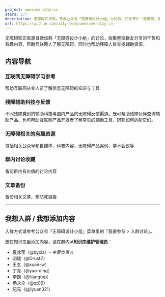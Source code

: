 ```yaml
---
project: awesome-a11y-cn
stars: 177
description: 无障碍知识库，来自公众号「无障碍设计小组」讨论群，知乎专栏「无障碍，是每个人都被世界善待」https://www.zhihu.com/column/a11y-ux
url: https://github.com/a11y-team/awesome-a11y-cn
---
```


无障碍知识库源自微信群「无障碍设计小组」的讨论，收集整理群友分享的干货和有趣内容，帮助互联网人了解无障碍、同时也帮助残障人群查找辅助资源。  
  

内容导航
----

### **互联网无障碍学习参考**

帮助互联网从业人员了解信息无障碍的知识与工具  
  

### **残障辅助科技与反馈**

不同残障类别的辅助科技与国内产品的无障碍反馈渠道。既可帮助残障伙伴查询辅助产品、也可帮助互联网产品开发者了解常见的辅助工具、研究如何适配它们。  
  

### **无障碍相关的有趣资源**

包括相关公众号和自媒体、科普内容、无障碍产品案例、学术会议等  
  

### **群内讨论收藏**

备份群内有价值的讨论内容  
  

### **文章备份**

备份相关文章，预防死链接

  
  

* * *

我想入群 / 我想添加内容
-------------

入群方式请参考公众号「无障碍设计小组」菜单里的「我要参与 > 入群讨论」。

想在知识库里添加内容，请在群内at**知识库维护管理员**：

-   夏冰莹（@byxia）_\- 主要负责人_
-   明瑞（@DrustZ）
-   王玄（@xuan-w）
-   丁尧（@yao-ding）
-   李朗（@lilangtop）
-   杨永全（@qt06）
-   纪元（@jiyuan321）
